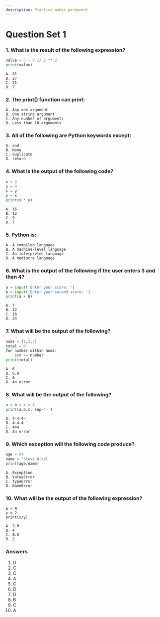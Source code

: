 ```yaml
---
description: Practice makes permanent
---
```


# Question Set 1

### 1. What is the result of the following expression?

```python
value = 5 + 8 // 2 ** 2
print(value)
```

```
A. 81
B. 27
C. 21
D. 7
```

### 2. The print() function can print:

```
A. Any one argument
B. One string argument
C. Any number of arguments
D. Less than 10 arguments
```

### 3. All of the following are Python keywords except:

```
A. and
B. None
C. duplicate
D. return
```

### 4. What is the output of the following code?

```python
x = 3
y = 4
x = y
y = x
print(x * y)
```

```
A. 16
B. 12
C. 9
D. 7
```

### 5. Python is:

```
A. A compiled language
B. A machine-level language
C. An interpreted language
D. A mediocre language
```

### 6. What is the output of the following if the user enters 3 and then 4?

```python
a = input('Enter your score: ')
b = input('Enter your second score: ')
print(a + b)
```

```
A. 7
B. 12
C. 16
D. 34
```

### 7. What will be the output of the following?

```python
nums = [1,2,3]
total = 0
for number within nums:
    sum += number
print(total)
```

```
A. 6
B. 6.0
C. 0
D. An error
```

### 8. What will be the output of the following?

```python
a = b = c = 4
print(a,b,c, sep='-')
```

```
A. 4-4-4-
B. 4-4-4
C. 444
D. An error
```

### 9. Which exception will the following code produce?

```python
age = 24
name = 'Steve Urkel'
print(age/name)
```

```
A. Exception
B. ValueError
C. TypeError
D. NameError
```

### 10. What will be the output of the following expression?

<pre class="language-python"><code class="lang-python"><strong>x = 4
</strong>y = 2
print(x/y)</code></pre>

```
A. 2.0
B. 4
C. 0.5
D. 2
```

### Answers

1. D
2. C
3. C
4. A
5. C
6. D
7. D
8. B
9. C
10. A
